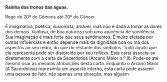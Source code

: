 **Rainha dos tronos das águas.**

  

Rege de 20º de Gêmeos até 20º de Câncer.

  

É imaginativa, poética, ilusionista, amável, mas não é dada a tomar as dores
dos demais. Vaidosa, de boa natureza sob uma aparência de sonolência. Sua
imaginação é mais forte que seus sentimentos. É muito afetada por outras
influências e então depende mais da dignidade boa ou má dos aspectos ao seu
redor, do que do restante dos símbolos. Tudo aquilo que ela representa pode
ser distorcido por seu reflexo. Esta carta associa-se diretamente com a carta
da Sacerdotisa (Arcano Maior n.º II). Pode-se até mesmo usar as mesmas
atribuições desta carta. Enquanto o Arcano Maior (A Sacerdotisa) representa um
aspecto interno, esta carta pode assumir uma pessoa de fato, não apenas uma
situação, mas alguém.

